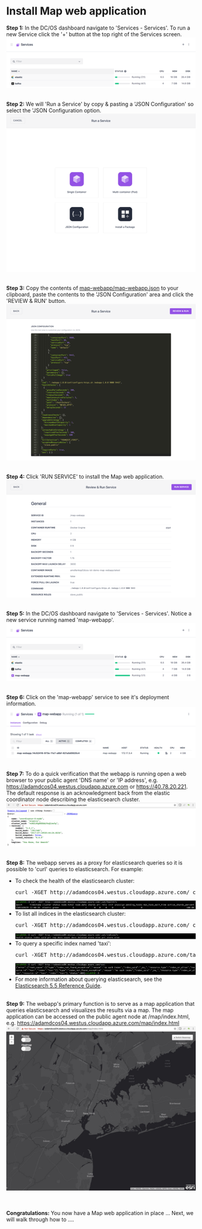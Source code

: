 # Install Map web application

<b>Step 1:</b> In the DC/OS dashboard navigate to 'Services - Services'. To run a new Service click the '+' button at the top right of the Services screen.<br>
<img src="01.png"/>

<br><b>Step 2:</b> We will 'Run a Service' by copy & pasting a 'JSON Configuration' so select the 'JSON Configuration option.<br>
<img src="02.png"/>

<br><b>Step 3:</b> Copy the contents of <a href="../map-webapp/map-webapp.json">map-webapp/map-webapp.json</a> to your clipboard, paste the contents to the 'JSON Configuration' area and click the 'REVIEW & RUN' button.<br>
<img src="03.png"/>

<br><b>Step 4:</b> Click 'RUN SERVICE' to install the Map web application.<br>
<img src="04.png"/>

<br><b>Step 5:</b> In the DC/OS dashboard navigate to 'Services - Services'.  Notice a new service running named 'map-webapp'.<br>
<img src="05.png"/>

<br><b>Step 6:</b> Click on the 'map-webapp' service to see it's deployment information.<br>
<img src="06.png"/>

<br><b>Step 7:</b> To do a quick verification that the webapp is running open a web browser to your public agent 'DNS name' or 'IP address', e.g. https://adamdcos04.westus.cloudapp.azure.com or https://40.78.20.221. The default response is an acknowledgment back from the elastic coordinator node describing the elasticsearch cluster.<br>
<img src="07.png"/>

<br><b>Step 8:</b> The webapp serves as a proxy for elasticsearch queries so it is possible to 'curl' queries to elasticsearch.  For example:<ul>
<li>To check the health of the elasticsearch cluster: <pre>curl -XGET http://adamdcos04.westus.cloudapp.azure.com/_cat/health?v</pre><img src="08.png"/></li>
<li>To list all indices in the elasticsearch cluster: <pre>curl -XGET http://adamdcos04.westus.cloudapp.azure.com/_cat/indices?v</pre><img src="09.png"/></li>
<li>To query a specific index named 'taxi': <pre>curl -XGET http://adamdcos04.westus.cloudapp.azure.com/taxi</pre><img src="10.png"/></li>
<li>For more information about querying elasticsearch, see the <a href="https://www.elastic.co/guide/en/elasticsearch/reference/5.5/index.html">Elasticsearch 5.5 Reference Guide</a>.</li>
</ul>

<br><b>Step 9:</b> The webapp's primary function is to serve as a map application that queries elasticsearch and visualizes the results via a map.  The map application can be accessed on the public agent node at /map/index.html, e.g. https://adamdcos04.westus.cloudapp.azure.com/map/index.html<br>
<img src="11.png"/>

<br><br><b>Congratulations:</b> You now have a Map web application in place ...  Next, we will walk through how to ....


